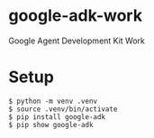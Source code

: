 # google-adk-work
Google Agent Development Kit Work

# Setup
```
$ python -m venv .venv
$ source .venv/bin/activate
$ pip install google-adk
$ pip show google-adk
```
